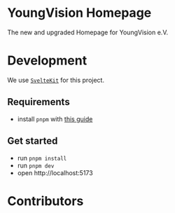 # YoungVision Homepage

The new and upgraded Homepage for YoungVision e.V.

# Development

We use [`SvelteKit`](https://kit.svelte.dev/) for this project.

## Requirements

- install `pnpm` with [this guide](https://pnpm.io/installation)

## Get started

- run `pnpm install`
- run `pnpm dev`
- open http://localhost:5173

# Contributors

<!-- ALL-CONTRIBUTORS-LIST:START - Do not remove or modify this section -->
<!-- prettier-ignore-start -->
<!-- markdownlint-disable -->

<!-- markdownlint-restore -->
<!-- prettier-ignore-end -->

<!-- ALL-CONTRIBUTORS-LIST:END -->

